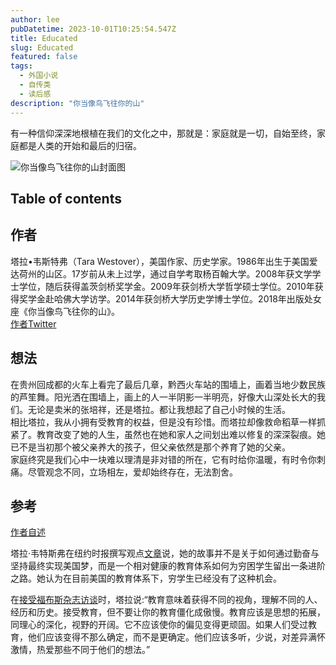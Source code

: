 ```yaml
---
author: lee
pubDatetime: 2023-10-01T10:25:54.547Z
title: Educated
slug: Educated
featured: false
tags:
  - 外国小说
  - 自传类
  - 读后感
description: "你当像鸟飞往你的山"
---
```


有一种信仰深深地根植在我们的文化之中，那就是：家庭就是一切，自始至终，家庭都是人类的开始和最后的归宿。

![你当像鸟飞往你的山封面图](@assets/images/Educated.jpg)

## Table of contents

## 作者
塔拉•韦斯特弗（Tara Westover），美国作家、历史学家。1986年出生于美国爱达荷州的山区。17岁前从未上过学，通过自学考取杨百翰大学。2008年获文学学士学位，随后获得盖茨剑桥奖学金。2009年获剑桥大学哲学硕士学位。2010年获得奖学金赴哈佛大学访学。2014年获剑桥大学历史学博士学位。2018年出版处女座《你当像鸟飞往你的山》。  
<a href="https://twitter.com/tarawestover">作者Twitter</a>
## 想法
在贵州回成都的火车上看完了最后几章，黔西火车站的围墙上，画着当地少数民族的芦笙舞。阳光洒在围墙上，画上的人一半阴影一半明亮，好像大山深处长大的我们。无论是卖米的张培祥，还是塔拉。都让我想起了自己小时候的生活。  
相比塔拉，我从小拥有受教育的权益，但是没有珍惜。而塔拉却像救命稻草一样抓紧了。教育改变了她的人生，虽然也在她和家人之间划出难以修复的深深裂痕。她已不是当初那个被父亲养大的孩子，但父亲依然是那个养育了她的父亲。  
家庭终究是我们心中一块难以理清是非对错的所在，它有时给你温暖，有时令你刺痛。尽管观念不同，立场相左，爱却始终存在，无法割舍。
## 参考
<a href="https://www.youtube.com/watch?app=desktop&v=TLTMiXphDkc">作者自述</a>  

塔拉·韦特斯弗在纽约时报撰写观点<a href="https://www.nytimes.com/2022/02/02/opinion/tara-westover-educated-student-debt.html?campaign_id=2&emc=edit_th_20220203&instance_id=52018&nl=todaysheadlines&regi_id=50740216&segment_id=81520&user_id=11df0993621e3f552d0c6df6eea2c4aa">文章</a>说，她的故事并不是关于如何通过勤奋与坚持最终实现美国梦，而是一个相对健康的教育体系如何为穷困学生留出一条进阶之路。她认为在目前美国的教育体系下，穷学生已经没有了这种机会。

在<a href="https://www.forbes.com/sites/catherinebrown/2018/08/27/she-never-saw-a-classroom-until-college-now-she-has-a-ph-d-and-a-lot-of-thoughts-about-education/?sh=257752622787">接受福布斯杂志访谈</a>时，塔拉说:“教育意味着获得不同的视角，理解不同的人、经历和历史。接受教育，但不要让你的教育僵化成傲慢。教育应该是思想的拓展，同理心的深化，视野的开阔。它不应该使你的偏见变得更顽固。如果人们受过教育，他们应该变得不那么确定，而不是更确定。他们应该多听，少说，对差异满怀激情，热爱那些不同于他们的想法。”
